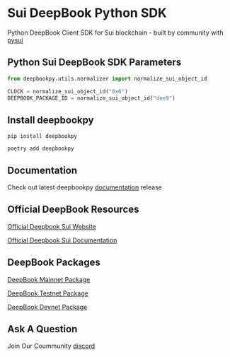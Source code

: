 # Sui DeepBook Python SDK
Python DeepBook Client SDK for Sui blockchain - built by community with [pysui](https://github.com/FrankC01/pysui/)

## Python Sui DeepBook SDK Parameters
```py
from deepbookpy.utils.normalizer import normalize_sui_object_id

CLOCK = normalize_sui_object_id("0x6")
DEEPBOOK_PACKAGE_ID = normalize_sui_object_id("dee9")

```
## Install deepbookpy
`pip install deepbookpy`

`poetry add deepbookpy`

## Documentation
Check out latest deepbookpy [documentation](https://deepbookpy.readthedocs.io/en/latest/) release 

## Official DeepBook Resources

[Official Deepbook Sui Website](https://sui-deepbook.com/)

[Official Deepbook Sui Documentation](https://docs.sui-deepbook.com/)

## DeepBook Packages

[DeepBook Mainnet Package](https://suiexplorer.com/object/0x000000000000000000000000000000000000000000000000000000000000dee9)

[DeepBook Testnet Package](https://suiexplorer.com/object/0x000000000000000000000000000000000000000000000000000000000000dee9?network=testnet)

[DeepBook Devnet Package](https://suiexplorer.com/object/0x000000000000000000000000000000000000000000000000000000000000dee9?network=devnet)

## Ask A Question

Join Our Coummunity [discord](https://discord.gg/CUTen9zu5h)
